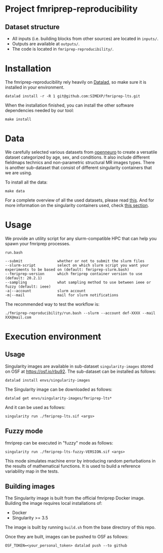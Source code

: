 # Project fmriprep-reproducibility

## Dataset structure

- All inputs (i.e. building blocks from other sources) are located in
  `inputs/`.
- Outputs are available at `outputs/`.
- The code is located in `fmriprep-reproducibility/`.

# Installation

The fmriprep-reproducibility rely heavily on [Datalad](https://www.datalad.org/), so make sure it is installed in your environment.

`datalad install -r -R 1 git@github.com:SIMEXP/fmriprep-lts.git`

When the installation finished, you can install the other software dependencies needed by our tool:

`make install`

# Data

We carefully selected various datasets from [openneuro](https://openneuro.org/) to create a versatile dataset categorized by age, sex, and conditions.
It also include different fieldmaps technics and non-parametric structural MR images types.
There is another sub-dataset that consist of different singularity containers that we are using.

To install all the data:

`make data`

For a complete overview of all the used datasets, please read [this](https://github.com/SIMEXP/fmriprep-reproducibility/blob/5e7d0d9b0a84eb3e508478192a15d1e5cdfc5a0d/fmriprep-reproducibility/get_data.bash#L20-L37).
And for more information on the singularity containers used, check [this section](#execution-environment).

# Usage

We provide an utility script for any slurm-compatible HPC that can help you spawn your fmriprep processes.

```
run.bash

--submit                whether or not to submit the slurm files
--slurm-script          select on which slurm script you want your experiments to be based on (default: fmriprep-slurm.bash)
--fmriprep-version      which fmriprep container version to use (default: 20.2.1)
--sampling              what sampling method to use between ieee or fuzzy (default: ieee)
-a|--account            slurm account
-m|--mail               mail for slurm notifications
```
The recommended way to test the workflow is:

`./fmriprep-reproducibility/run.bash --slurm --account def-XXXX --mail XXX@mail.com`

# Execution environment

## Usage

Singularity images are available in sub-dataset `singularity-images` stored on OSF at https://osf.io/rbu92. The sub-dataset can be installed as follows:

```
datalad install envs/singularity-images
```

The Singularity image can be downloaded as follows:
```
datalad get envs/singularity-images/fmriprep-lts*
```

And it can be used as follows:
```
singularity run ./fmriprep-lts.sif <args>
```

## Fuzzy mode

fmriprep can be executed in "fuzzy" mode as follows:
```
singularity run ./fmriprep-lts-fuzzy-VERSION.sif <args>
```

This mode simulates machine error by introducing random perturbations in the results of mathematical functions. It is used to build a reference variability map in the tests.

## Building images

The Singularity image is built from the official fmriprep Docker image. Building the image requires local installations of:
* Docker
* Singularity >= 3.5

The image is built by running `build.sh` from the base directory of this repo.

Once they are built, images can be pushed to OSF as follows:
```
OSF_TOKEN=<your_personal_token> datalad push --to github
```



